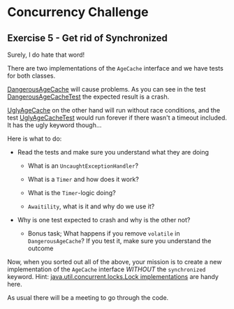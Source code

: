 # Concurrency Challenge

## Exercise 5 - Get rid of Synchronized

Surely, I do hate that word!

There are two implementations of the `AgeCache` interface and we have tests for both classes. 

[DangerousAgeCache](src/main/java/sven/workshop/concurrency/DangerousAgeCache.java) will cause problems. As you can see in the test [DangerousAgeCacheTest](src/test/java/sven/workshop/concurrency/DangerousAgeCacheTest.java) the expected result is a crash.

[UglyAgeCache](src/main/java/sven/workshop/concurrency/UglyAgeCache.java) on the other hand will run without race conditions, and the test [UglyAgeCacheTest](src/test/java/sven/workshop/concurrency/UglyAgeCacheTest.java) would run forever if there wasn't a timeout included. It has the ugly keyword though...

Here is what to do: 

  * Read the tests and make sure you understand what they are doing
  
    * What is an `UncaughtExceptionHandler`?
  
    * What is a `Timer` and how does it work?
    
    * What is the `Timer`-logic doing?
    
    * `Awaitility`, what is it and why do we use it?
    
  * Why is one test expected to crash and why is the other not?
  
    * Bonus task; What happens if you remove `volatile` in `DangerousAgeCache`? If you test it, make sure you understand the outcome
    
Now, when you sorted out all of the above, your mission is to create a new implementation of the `AgeCache` interface *WITHOUT* the `synchronized` keyword. Hint: [java.util.concurrent.locks.Lock implementations](https://www.baeldung.com/java-concurrent-locks) are handy here.

As usual there will be a meeting to go through the code.

